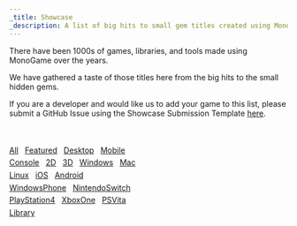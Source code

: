 ```yaml
---
_title: Showcase
_description: A list of big hits to small gem titles created using MonoGame.
---
```


There have been 1000s of games, libraries, and tools made using MonoGame over the years.

We have gathered a taste of those titles here from the big hits to the small hidden gems.

If you are a developer and would like us to add your game to this list, please submit a GitHub Issue using the Showcase Submission Template [here](https://github.com/MonoGame/monogame.github.io/issues/new?assignees=&labels=showcase&projects=&template=01_Showcase_Submission.yml).

</br>
</br>
	<div class="wrap_container" style="width:50%;line-height:0.6cm;">
		<a href="?">All</a>&nbsp;&nbsp;
	    <a href="?Featured" >Featured</a>&nbsp;&nbsp;
		<a href="?Desktop" >Desktop</a>&nbsp;&nbsp;
		<a href="?Mobile" >Mobile</a>&nbsp;&nbsp;
		<a href="?Console" >Console</a>&nbsp;&nbsp;
		<a href="?2D" >2D</a>&nbsp;&nbsp;
		<a href="?3D" >3D</a>&nbsp;&nbsp;
		<a href="?Windows" >Windows</a>&nbsp;&nbsp;
		<a href="?Mac" >Mac</a>&nbsp;&nbsp;
		<a href="?Linux" >Linux</a>&nbsp;&nbsp;
		<a href="?iOS" >iOS</a>&nbsp;&nbsp;
		<a href="?Android" >Android</a>&nbsp;&nbsp;
		<a href="?WindowsPhone" >WindowsPhone</a>&nbsp;&nbsp;
		<a href="?NintendoSwitch" >NintendoSwitch</a>&nbsp;&nbsp;
		<a href="?PlayStation4" >PlayStation4</a>&nbsp;&nbsp;
		<a href="?XboxOne" >XboxOne</a>&nbsp;&nbsp;
		<a href="?PSVita" >PSVita</a>&nbsp;&nbsp;
		<a href="?Library" >Library</a>&nbsp;&nbsp;	
	</div>
<br />
<br />
<div class="wrap_container">
	<div style="width:333px;height:187px;margin:7px;overflow:hidden;background-size:cover;background-image:url('/images/showcase-header/sor4-screenshot.jpg')">
		<a href="https://www.streets4rage.com/" >
		<div style="width:100%;height:100%;background:url('/images/showcase-header/sor4-logo.png') center center no-repeat" title="Streets of Rage 4"></div>
		</a>
		<!-- <div style="position:absolute;bottom:3px;left:3px;font-size:smaller;background-color:#000000;padding:2px;color:#ffffff;">2D, Console, Featured, NintendoSwitch, PlayStation4, XboxOne</div> -->
	</div>
	<div style="width:333px;height:187px;margin:7px;overflow:hidden;background-size:cover;background-image:url('/images/showcase-header/paladin-screenshot.jpg')">
		<a href="http://pumpkin-games.net/paladin.php" >
		<div style="width:100%;height:100%;background:url('/images/showcase-header/paladin-logo.png') center center no-repeat" title="Paladin"></div>
		</a>
		<!-- <div style="position:absolute;bottom:3px;left:3px;font-size:smaller;background-color:#000000;padding:2px;color:#ffffff;">2D, Console, Desktop, Featured, Linux, Mac, NintendoSwitch, XboxOne</div> -->
	</div>
    <div style="width:333px;height:187px;margin:7px;overflow:hidden;background-size:cover;background-image:url('/images/showcase-header/fhook-screenshot.png')">
		<a href="http://flinthook.com/" >
		<div style="width:100%;height:100%;background:url('/images/showcase-header/fhook-logo.png') center center no-repeat" title="Flinthook"></div>
		</a>
		<!-- <div style="position:absolute;bottom:3px;left:3px;font-size:smaller;background-color:#000000;padding:2px;color:#ffffff;">2D, Console, Featured, NintendoSwitch, PlayStation4, XboxOne</div> -->
	</div>
    <div style="width:333px;height:187px;margin:7px;overflow:hidden;background-size:cover;background-image:url('/images/showcase-header/mkings-screenshot.png')">
		<a href="http://mercenarykings.com/" >
		<div style="width:100%;height:100%;background:url('/images/showcase-header/mkings-logo.png') center center no-repeat" title="Mercenary Kings"></div>
		</a>
		<!-- <div style="position:absolute;bottom:3px;left:3px;font-size:smaller;background-color:#000000;padding:2px;color:#ffffff;">2D, Console, NintendoSwitch, PSVita, PlayStation4, XboxOne</div> -->
	</div>
	<div style="width:333px;height:187px;margin:7px;overflow:hidden;background-size:cover;background-image:url('/images/showcase-header/goat2-screenshot.jpg')">
		<a href="http://www.escapegoat2.com/" >
		<div style="width:100%;height:100%;background:url('/images/showcase-header/goat2-logo.png') center center no-repeat" title="Escape Goat 2"></div>
		</a>
		<!-- <div style="position:absolute;bottom:3px;left:3px;font-size:smaller;background-color:#000000;padding:2px;color:#ffffff;">2D, Console, PlayStation4</div> -->
	</div>
	<div style="width:333px;height:187px;margin:7px;overflow:hidden;background-size:cover;background-image:url('/images/showcase-header/daryl-screenshot.jpg')">
		<a href="https://danandgarygames.com/superdaryldeluxe" >
		<div style="width:100%;height:100%;background:url('/images/showcase-header/daryl-logo.png') center center no-repeat" title="Super Daryl Deluxe"></div>
		</a>
		<!-- <div style="position:absolute;bottom:3px;left:3px;font-size:smaller;background-color:#000000;padding:2px;color:#ffffff;">2D, Console, Featured, NintendoSwitch, PlayStation4</div> -->
	</div>
	<div style="width:333px;height:187px;margin:7px;overflow:hidden;background-size:cover;background-image:url('/images/showcase-header/chasm-screenshot.png')">
		<a href="http://www.chasmgame.com/" >
		<div style="width:100%;height:100%;background:url('/images/showcase-header/chasm-logo.png') center center no-repeat" title="Chasm"></div>
		</a>
		<!-- <div style="position:absolute;bottom:3px;left:3px;font-size:smaller;background-color:#000000;padding:2px;color:#ffffff;">2D, Console, Featured, NintendoSwitch, PSVita, PlayStation4</div> -->
	</div>
	<div style="width:333px;height:187px;margin:7px;overflow:hidden;background-size:cover;background-image:url('/images/showcase-header/celeste-screenshot.png')">
		<a href="http://www.celestegame.com/" >
		<div style="width:100%;height:100%;background:url('/images/showcase-header/celeste-logo.png') center center no-repeat" title="Celeste"></div>
		</a>
		<!-- <div style="position:absolute;bottom:3px;left:3px;font-size:smaller;background-color:#000000;padding:2px;color:#ffffff;">2D, Console, Featured, NintendoSwitch, PlayStation4, XboxOne</div> -->
	</div>
	<div style="width:333px;height:187px;margin:7px;overflow:hidden;background-size:cover;background-image:url('/images/showcase-header/rblob-screenshot.png')">
		<a href="http://www.rainingblobs.com/" >
		<div style="width:100%;height:100%;background:url('/images/showcase-header/rblob-logo.png') center center no-repeat" title="Raining Blobs"></div>
		</a>
		<!-- <div style="position:absolute;bottom:3px;left:3px;font-size:smaller;background-color:#000000;padding:2px;color:#ffffff;">2D, Android, Console, Desktop, Linux, Mac, Mobile, Windows, XboxOne</div> -->
	</div>
	<div style="width:333px;height:187px;margin:7px;overflow:hidden;background-size:cover;background-image:url('/images/showcase-header/bta-screenshot.jpg')">
		<a href="https://www.eurekaexhibits.com/be-the-astronaut" >
		<div style="width:100%;height:100%;background:url('/images/showcase-header/bta-logo.png') center center no-repeat" title="Be the Astronaut"></div>
		</a>
		<!-- <div style="position:absolute;bottom:3px;left:3px;font-size:smaller;background-color:#000000;padding:2px;color:#ffffff;">2D, 3D, Desktop, Windows</div> -->
	</div>
	<div style="width:333px;height:187px;margin:7px;overflow:hidden;background-size:cover;background-image:url('/images/showcase-header/armed-screenshot.jpg')">
		<a href="http://www.armedgame.com/" >
		<div style="width:100%;height:100%;background:url('/images/showcase-header/armed-logo.png') center center no-repeat" title="ARMED!"></div>
		</a>
		<!-- <div style="position:absolute;bottom:3px;left:3px;font-size:smaller;background-color:#000000;padding:2px;color:#ffffff;">3D, Desktop, Mobile, Windows, WindowsPhone</div> -->
	</div>
	<div style="width:333px;height:187px;margin:7px;overflow:hidden;background-size:cover;background-image:url('/images/showcase-header/redungeon-screenshot.png')">
		<a href="http://www.eneminds.com/redungeon/" >
		<div style="width:100%;height:100%;background:url('/images/showcase-header/redungeon-logo.png') center center no-repeat" title="Redungeon"></div>
		</a>
		<!-- <div style="position:absolute;bottom:3px;left:3px;font-size:smaller;background-color:#000000;padding:2px;color:#ffffff;">Android, Featured, Mobile, iOS</div> -->
	</div>
	<div style="width:333px;height:187px;margin:7px;overflow:hidden;background-size:cover;background-image:url('/images/showcase-header/squareheroes-screenshot.png')">
		<a href="http://www.squareheroes.com/" >
		<div style="width:100%;height:100%;background:url('/images/showcase-header/squareheroes-logo.png') center center no-repeat" title="Square Heroes"></div>
		</a>
		<!-- <div style="position:absolute;bottom:3px;left:3px;font-size:smaller;background-color:#000000;padding:2px;color:#ffffff;">Console, Featured, PlayStation4</div> -->
	</div>
	<div style="width:333px;height:187px;margin:7px;overflow:hidden;background-size:cover;background-image:url('/images/showcase-header/wayward-screenshot.jpg')">
		<a href="http://www.wtfrontier.com/" >
		<div style="width:100%;height:100%;background:url('/images/showcase-header/wayward-logo.png') center center no-repeat" title="Wayward Terran Frontier"></div>
		</a>
		<!-- <div style="position:absolute;bottom:3px;left:3px;font-size:smaller;background-color:#000000;padding:2px;color:#ffffff;">Desktop, Featured, Windows</div> -->
	</div>
	<div style="width:333px;height:187px;margin:7px;overflow:hidden;background-size:cover;background-image:url('/images/showcase-header/bastion-screenshot.jpg')">
		<a href="http://www.supergiantgames.com/games/bastion/" >
		<div style="width:100%;height:100%;background:url('/images/showcase-header/bastion-logo.png') center center no-repeat" title="Bastion"></div>
		</a>
		<!-- <div style="position:absolute;bottom:3px;left:3px;font-size:smaller;background-color:#000000;padding:2px;color:#ffffff;">Console, Desktop, Mac, PlayStation4</div> -->
	</div>
	<div style="width:333px;height:187px;margin:7px;overflow:hidden;background-size:cover;background-image:url('/images/showcase-header/fez-screenshot.png')">
		<a href="http://www.fezgame.com/" >
		<div style="width:100%;height:100%;background:url('/images/showcase-header/fez-logo.png') center center no-repeat" title="Fez"></div>
		</a>
		<!-- <div style="position:absolute;bottom:3px;left:3px;font-size:smaller;background-color:#000000;padding:2px;color:#ffffff;">Desktop, Linux, Mac</div> -->
	</div>
	<div style="width:333px;height:187px;margin:7px;overflow:hidden;background-size:cover;background-image:url('/images/showcase-header/skulls-screenshot.jpg')">
		<a href="http://skullsoftheshogun.com/" >
		<div style="width:100%;height:100%;background:url('/images/showcase-header/skulls-logo.png') center center no-repeat" title="Skulls of the Shogun"></div>
		</a>
		<!-- <div style="position:absolute;bottom:3px;left:3px;font-size:smaller;background-color:#000000;padding:2px;color:#ffffff;">Android, Console, Featured, Mobile, PlayStation4</div> -->
	</div>
	<div style="width:333px;height:187px;margin:7px;overflow:hidden;background-size:cover;background-image:url('/images/showcase-header/ty-screenshot.jpg')">
		<a href="http://www.kromestudios.com/TY/" >
		<div style="width:100%;height:100%;background:url('/images/showcase-header/ty-logo.png') center center no-repeat" title="TY the Tasmanian Tiger 4"></div>
		</a>
		<!-- <div style="position:absolute;bottom:3px;left:3px;font-size:smaller;background-color:#000000;padding:2px;color:#ffffff;">2D, Desktop, Featured, Windows</div> -->
	</div>
	<div style="width:333px;height:187px;margin:7px;overflow:hidden;background-size:cover;background-image:url('/images/showcase-header/oldtimehockey-screenshot.jpg')">
		<a href="http://www.bushhockeyleague.com/" >
		<div style="width:100%;height:100%;background:url('/images/showcase-header/oth-logo.png') center center no-repeat" title="Bush Hockey League"></div>
		</a>
		<!-- <div style="position:absolute;bottom:3px;left:3px;font-size:smaller;background-color:#000000;padding:2px;color:#ffffff;">3D, Console, Featured, PlayStation4, XboxOne</div> -->
	</div>
	<div style="width:333px;height:187px;margin:7px;overflow:hidden;background-size:cover;background-image:url('/images/showcase-header/flight-screenshot.jpg')">
		<a href="http://www.infinite-flight.com/" >
		<div style="width:100%;height:100%;background:url('/images/showcase-header/flight-logo.png') center center no-repeat" title="Infinite Flight"></div>
		</a>
		<!-- <div style="position:absolute;bottom:3px;left:3px;font-size:smaller;background-color:#000000;padding:2px;color:#ffffff;">3D, Android, Featured, Mobile, iOS</div> -->
	</div>
	<div style="width:333px;height:187px;margin:7px;overflow:hidden;background-size:cover;background-image:url('/images/showcase-header/neurovoider-screenshot.jpg')">
		<a href="http://www.neurovoider.com/" >
		<div style="width:100%;height:100%;background:url('/images/showcase-header/neurovoider-logo.png') center center no-repeat" title="Neurovoider"></div>
		</a>
		<!-- <div style="position:absolute;bottom:3px;left:3px;font-size:smaller;background-color:#000000;padding:2px;color:#ffffff;">2D, Console, Desktop, Featured, Linux, Mac, NintendoSwitch, PSVita, PlayStation4, Windows, XboxOne</div> -->
	</div>
	<div style="width:333px;height:187px;margin:7px;overflow:hidden;background-size:cover;background-image:url('/images/showcase-header/apotheon-screenshot.jpg')">
		<a href="http://www.apotheongame.com/" >
		<div style="width:100%;height:100%;background:url('/images/showcase-header/apotheon-logo.png') center center no-repeat" title="Apotheon"></div>
		</a>
		<!-- <div style="position:absolute;bottom:3px;left:3px;font-size:smaller;background-color:#000000;padding:2px;color:#ffffff;">2D, Console, Featured, PlayStation4</div> -->
	</div>
	<div style="width:333px;height:187px;margin:7px;overflow:hidden;background-size:cover;background-image:url('/images/showcase-header/axiom-screenshot.png')">
		<a href="http://www.axiomverge.com/" >
		<div style="width:100%;height:100%;background:url('/images/showcase-header/axiom-logo.png') center center no-repeat" title="Axiom Verge"></div>
		</a>
		<!-- <div style="position:absolute;bottom:3px;left:3px;font-size:smaller;background-color:#000000;padding:2px;color:#ffffff;">2D, Console, Featured, NintendoSwitch, PSVita, PlayStation4, XboxOne</div> -->
	</div>
	<div style="width:333px;height:187px;margin:7px;overflow:hidden;background-size:cover;background-image:url('/images/showcase-header/towerfall-screenshot.jpg')">
		<a href="http://www.towerfall-game.com/" >
		<div style="width:100%;height:100%;background:url('/images/showcase-header/towerfall-logo.png') center center no-repeat" title="Towerfall"></div>
		</a>
		<!-- <div style="position:absolute;bottom:3px;left:3px;font-size:smaller;background-color:#000000;padding:2px;color:#ffffff;">2D, Console, Featured, NintendoSwitch, PSVita, PlayStation4, XboxOne</div> -->
	</div>
	<div style="width:333px;height:187px;margin:7px;overflow:hidden;background-size:cover;background-image:url('/images/showcase-header/stardew-screenshot.png')">
		<a href="http://www.stardewvalley.net/" >
		<div style="width:100%;height:100%;background:url('/images/showcase-header/stardew-logo4.png') center center no-repeat" title="Stardew Valley"></div>
		</a>
		<!-- <div style="position:absolute;bottom:3px;left:3px;font-size:smaller;background-color:#000000;padding:2px;color:#ffffff;">2D, Console, Desktop, Featured, Linux, Mac, NintendoSwitch, PSVita, PlayStation4, XboxOne</div> -->
	</div>
	<div style="width:333px;height:187px;margin:7px;overflow:hidden;background-size:cover;background-image:url('/images/showcase-header/bleed2-screenshot.png')">
		<a href="http://www.bootdiskrevolution.com/" >
		<div style="width:100%;height:100%;background:url('/images/showcase-header/bleed2-logo.png') center center no-repeat" title="Bleed 2"></div>
		</a>
		<!-- <div style="position:absolute;bottom:3px;left:3px;font-size:smaller;background-color:#000000;padding:2px;color:#ffffff;">2D, Console, NintendoSwitch, PlayStation4, XboxOne</div> -->
	</div>	
	<div style="width:333px;height:187px;margin:7px;overflow:hidden;background-size:cover;background-image:url('/images/showcase-header/bleed-screenshot.png')">
		<a href="http://www.bootdiskrevolution.com/bleed/" >
		<div style="width:100%;height:100%;background:url('/images/showcase-header/bleed-logo.png') center center no-repeat" title="Bleed"></div>
		</a>
		<!-- <div style="position:absolute;bottom:3px;left:3px;font-size:smaller;background-color:#000000;padding:2px;color:#ffffff;">2D, Console, NintendoSwitch, PlayStation4, XboxOne</div> -->
	</div>	
	<div style="width:333px;height:187px;margin:7px;overflow:hidden;background-size:cover;background-image:url('/images/showcase-header/toothandtail-screenshot.png')">
		<a href="http://www.toothandtailgame.com/" >
		<div style="width:100%;height:100%;background:url('/images/showcase-header/toothandtail-logo.png') center center no-repeat" title="Tooth and Tail"></div>
		</a>
		<!-- <div style="position:absolute;bottom:3px;left:3px;font-size:smaller;background-color:#000000;padding:2px;color:#ffffff;">2D, Console, Desktop, Featured, PlayStation4, Windows</div> -->
	</div>	
	<div style="width:333px;height:187px;margin:7px;overflow:hidden;background-size:cover;background-image:url('/images/showcase-header/mgforms-screenshot.png')">
		<a href="https://github.com/sqrMin1/MonoGame.Forms" >
		<div style="width:100%;height:100%;background:url('/images/showcase-header/mgforms-logo.png') center center no-repeat" title="MonoGame.Forms"></div>
		</a>
		<!-- <div style="position:absolute;bottom:3px;left:3px;font-size:smaller;background-color:#000000;padding:2px;color:#ffffff;">Library, Linux, Windows</div> -->
	</div>
</div